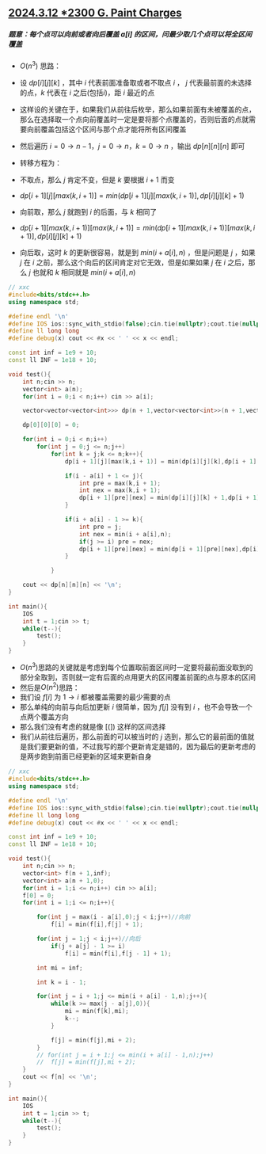 ## [2024.3.12 *2300 G. Paint Charges](https://codeforces.com/problemset/problem/1927/G)

##### 题意：每个点可以向前或者向后覆盖 $a[i]$ 的区间，问最少取几个点可以将全区间覆盖

*  $O(n^3)$ 思路：
* 设 $dp[i][j][k]$ ，其中 $i$ 代表前面准备取或者不取点 $i$ ， $j$ 代表最前面的未选择的点，$k$ 代表在 $i$ 之后(包括$i$)，距 $i$ 最近的点
* 这样设的关键在于，如果我们从前往后枚举，那么如果前面有未被覆盖的点，那么在选择取一个点向前覆盖时一定是要将那个点覆盖的，否则后面的点就需要向前覆盖包括这个区间与那个点才能将所有区间覆盖
* 然后遍历 $i=0\to n-1，j=0\to n，k=0\to n$ ，输出 $dp[n][n][n]$ 即可
* 转移方程为：
* 不取点，那么 $j$ 肯定不变，但是 $k$ 要根据 $i + 1$ 而变
*  $dp[i+1][j][max(k,i+1)]=min(dp[i+1][j][max(k,i+1)],dp[i][j][k]+1)$
* 向前取，那么 $j$ 就跑到 $i$ 的后面，与 $k$ 相同了
*  $dp[i+1][max(k,i+1)][max(k,i+1)]=min(dp[i+1][max(k,i+1)][max(k,i+1)],dp[i][j][k]+1)$

* 向后取，这时 $k$ 的更新很容易，就是到 $min(i+a[i],n)$ ，但是问题是 $j$ ，如果 $j$ 在 $i$ 之前，那么这个向后的区间肯定对它无效，但是如果如果 $j$ 在 $i$ 之后，那么 $j$ 也就和 $k$ 相同就是 $min(i+a[i],n)$

```cpp
// xxc
#include<bits/stdc++.h>
using namespace std;

#define endl '\n'
#define IOS ios::sync_with_stdio(false);cin.tie(nullptr);cout.tie(nullptr);
#define ll long long
#define debug(x) cout << #x << ' ' << x << endl;

const int inf = 1e9 + 10;
const ll INF = 1e18 + 10;

void test(){
	int n;cin >> n;
	vector<int> a(n);
	for(int i = 0;i < n;i++) cin >> a[i];

	vector<vector<vector<int>>> dp(n + 1,vector<vector<int>>(n + 1,vector<int>(n + 1,inf)));

	dp[0][0][0] = 0;

	for(int i = 0;i < n;i++)
		for(int j = 0;j <= n;j++)
			for(int k = j;k <= n;k++){
				dp[i + 1][j][max(k,i + 1)] = min(dp[i][j][k],dp[i + 1][j][max(k,i + 1)]);

				if(i - a[i] + 1 <= j){
					int pre = max(k,i + 1);
					int nex = max(k,i + 1);
					dp[i + 1][pre][nex] = min(dp[i][j][k] + 1,dp[i + 1][pre][nex]);
				}

				if(i + a[i] - 1 >= k){
					int pre = j;
					int nex = min(i + a[i],n);
					if(j >= i) pre = nex;
					dp[i + 1][pre][nex] = min(dp[i + 1][pre][nex],dp[i][j][k] + 1);
				}

			}

	cout << dp[n][n][n] << '\n';
}

int main(){
	IOS
	int t = 1;cin >> t;
	while(t--){
		test();
	}
}
```

* $O(n^3)$思路的关键就是考虑到每个位置取前面区间时一定要将最前面没取到的部分全取到，否则就一定有后面的点用更大的区间覆盖前面的点与原本的区间
* 然后是$O(n^2)$思路：
* 我们设 $f[i]$ 为 $1\to i$ 都被覆盖需要的最少需要的点
* 那么单纯的向前与向后加更新 $i$ 很简单，因为 $f[j]$ 没有到 $i$ ，也不会导致一个点两个覆盖方向
* 那么我们没有考虑的就是像 $[(])$ 这样的区间选择
* 我们从前往后遍历，那么前面的可以被当时的 $j$ 选到，那么它的最前面的值就是我们要更新的值，不过我写的那个更新肯定是错的，因为最后的更新考虑的是两步跑到前面已经更新的区域来更新自身

```cpp
// xxc
#include<bits/stdc++.h>
using namespace std;

#define endl '\n'
#define IOS ios::sync_with_stdio(false);cin.tie(nullptr);cout.tie(nullptr);
#define ll long long
#define debug(x) cout << #x << ' ' << x << endl;

const int inf = 1e9 + 10;
const ll INF = 1e18 + 10;

void test(){
	int n;cin >> n;
	vector<int> f(n + 1,inf);
	vector<int> a(n + 1,0);
	for(int i = 1;i <= n;i++) cin >> a[i];
	f[0] = 0;
	for(int i = 1;i <= n;i++){

		for(int j = max(i - a[i],0);j < i;j++)//向前
			f[i] = min(f[i],f[j] + 1);

		for(int j = 1;j < i;j++)//向后
			if(j + a[j] - 1 >= i)
				f[i] = min(f[i],f[j - 1] + 1);

		int mi = inf;

		int k = i - 1;

		for(int j = i + 1;j <= min(i + a[i] - 1,n);j++){
			while(k >= max(j - a[j],0)){
				mi = min(f[k],mi);
				k--;
			}

			f[j] = min(f[j],mi + 2);
		}
		// for(int j = i + 1;j <= min(i + a[i] - 1,n);j++)
		// 	f[j] = min(f[j],mi + 2);
	}
	cout << f[n] << '\n';
}

int main(){
	IOS
	int t = 1;cin >> t;
	while(t--){
		test();
	}
}
```

